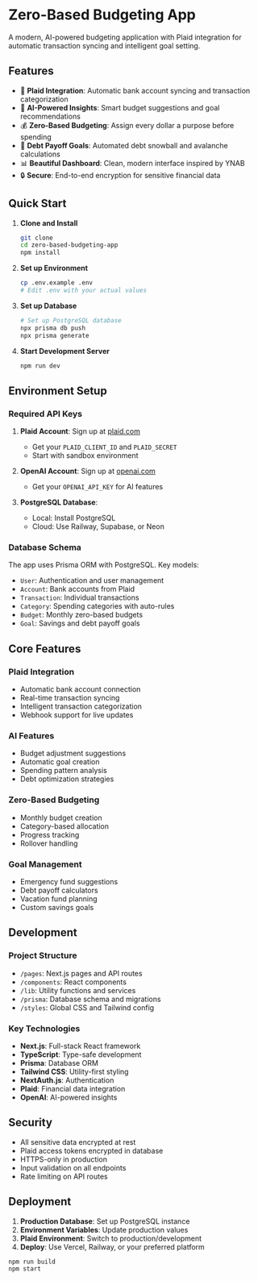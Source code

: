 # Zero-Based Budgeting App

A modern, AI-powered budgeting application with Plaid integration for automatic transaction syncing and intelligent goal setting.

## Features

- 🏦 **Plaid Integration**: Automatic bank account syncing and transaction categorization
- 🤖 **AI-Powered Insights**: Smart budget suggestions and goal recommendations
- 💰 **Zero-Based Budgeting**: Assign every dollar a purpose before spending
- 🎯 **Debt Payoff Goals**: Automated debt snowball and avalanche calculations
- 📊 **Beautiful Dashboard**: Clean, modern interface inspired by YNAB
- 🔒 **Secure**: End-to-end encryption for sensitive financial data

## Quick Start

1. **Clone and Install**
   ```bash
   git clone 
   cd zero-based-budgeting-app
   npm install
   ```

2. **Set up Environment**
   ```bash
   cp .env.example .env
   # Edit .env with your actual values
   ```

3. **Set up Database**
   ```bash
   # Set up PostgreSQL database
   npx prisma db push
   npx prisma generate
   ```

4. **Start Development Server**
   ```bash
   npm run dev
   ```

## Environment Setup

### Required API Keys

1. **Plaid Account**: Sign up at [plaid.com](https://plaid.com)
   - Get your `PLAID_CLIENT_ID` and `PLAID_SECRET`
   - Start with sandbox environment

2. **OpenAI Account**: Sign up at [openai.com](https://openai.com)
   - Get your `OPENAI_API_KEY` for AI features

3. **PostgreSQL Database**: 
   - Local: Install PostgreSQL
   - Cloud: Use Railway, Supabase, or Neon

### Database Schema

The app uses Prisma ORM with PostgreSQL. Key models:
- `User`: Authentication and user management
- `Account`: Bank accounts from Plaid
- `Transaction`: Individual transactions
- `Category`: Spending categories with auto-rules
- `Budget`: Monthly zero-based budgets
- `Goal`: Savings and debt payoff goals

## Core Features

### Plaid Integration
- Automatic bank account connection
- Real-time transaction syncing
- Intelligent transaction categorization
- Webhook support for live updates

### AI Features
- Budget adjustment suggestions
- Automatic goal creation
- Spending pattern analysis
- Debt optimization strategies

### Zero-Based Budgeting
- Monthly budget creation
- Category-based allocation
- Progress tracking
- Rollover handling

### Goal Management
- Emergency fund suggestions
- Debt payoff calculators
- Vacation fund planning
- Custom savings goals

## Development

### Project Structure
- `/pages`: Next.js pages and API routes
- `/components`: React components
- `/lib`: Utility functions and services
- `/prisma`: Database schema and migrations
- `/styles`: Global CSS and Tailwind config

### Key Technologies
- **Next.js**: Full-stack React framework
- **TypeScript**: Type-safe development
- **Prisma**: Database ORM
- **Tailwind CSS**: Utility-first styling
- **NextAuth.js**: Authentication
- **Plaid**: Financial data integration
- **OpenAI**: AI-powered insights

## Security

- All sensitive data encrypted at rest
- Plaid access tokens encrypted in database
- HTTPS-only in production
- Input validation on all endpoints
- Rate limiting on API routes

## Deployment

1. **Production Database**: Set up PostgreSQL instance
2. **Environment Variables**: Update production values
3. **Plaid Environment**: Switch to production/development
4. **Deploy**: Use Vercel, Railway, or your preferred platform

```bash
npm run build
npm start